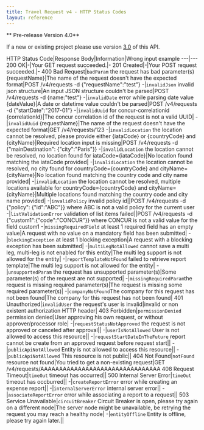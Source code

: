 ```yaml
---
title: Travel Request v4 - HTTP Status Codes
layout: reference
---
```


** Pre-release Version 4.0**

If a new or existing project please use version [3.0](./v3.request.html) of this API.

HTTP Status Code|Response Body|Information|Wrong input example
---|---
200 OK|-|Your GET request succeeded.|-
201 Created|-|Your POST request succeeded.|-
400 Bad Request|`badParam` the request has bad parameter(s) {requestName}|The name of the request doesn't have the expected format|POST /v4/requests -d {"requestName":"test"}
-|`invalidJson` invalid json structure|An input JSON structure couldn't be parsed|POST /v4/requests -d {name:"test"}
-|`invalidDate` error while parsing date value {dateValue}|A date or datetime value couldn't be parsed|POST /v4/requests -d {"startDate":"2017-01"}
-|`invalidUuid` for concur-correlationid {correlationId}|The concur correlation id of the request is not a valid UUID|
-|`invalidUuid` {requestName}|The name of the request doesn't have the expected format|GET /v4/requests/123
-|`invalidLocation` the location cannot be resolved, please provide either {iataCode} or {countryCode} and {cityName}|Required location input is missing|POST /v4/requests -d {"mainDestination": {"city":"Paris"}}
-|`invalidLocation` the location cannot be resolved, no location found for iataCode={iataCode}|No location found matching the iataCode provided|
-|`invalidLocation` the location cannot be resolved, no city found for countryCode={countryCode} and cityName={cityName}|No location found matching the country code and city name provided|
-|`invalidLocation` the location cannot be resolved, multiple locations available for countryCode={countryCode} and cityName={cityName}|Multiple locations found matching the country code and city name provided|
-|`invalidPolicy` invalid policy id||POST /v4/requests -d {"policy": {"id":"ABC"}} where ABC is not a valid policy for the current user
-|`listValidationError` validation of list items failed||POST /v4/requests -d {"custom1":{"code":"CONCUR"}} where CONCUR is not a valid value for the field custom1
-|`missingRequiredField` at least 1 required field has an empty value|A request with no value on a mandatory field has been submitted|
-|`blockingException` at least 1 blocking exception|A request with a blocking exception has been submitted|
-|`multiLegNotAllowed` cannot save a multi leg, multi-leg is not enabled for this entity|The multi leg support is not allowed for the entity|
-|`reportTemplateNotFound` failed to retrieve report template|The multi leg support is not allowed for the entity|
-|`unsupportedParam` the request has unsupported parameter(s)|Some parameter(s) of the request are not supported|
-|`missingRequiredParam`the request is missing required parameter(s)|The request is missing some required parameter(s)|
-|`companyNotFound`The company for this request has not been found|The company for this request has not been found|
401 Unauthorized|`invalidUser` the request's user is invalid|invalid or non existent authorization HTTP header|
403 Forbidden|`permissionDenied` permission denied|User approving his own request, or without approver/processor role|
-|`requestStatusNotApproved` the request is not approved or canceled after approval||
-|`userIsNotAllowed` User is not allowed to access this resource||
-|`requestStartDateInTheFuture` report cannot be create from an approved request before request start||
-|`publicApiNotAllowed` Entity is not allowed to access this resource||
-|`publicApiNotAllowed` This resource is not public||
404 Not Found|`notFound` resource not found|You tried to get a non-existing request|GET /v4/requests/AAAAAAAAAAAAAAAAAAAAAAAAAAAAAAAA
408 Request Timeout|`timeOut` timeout has occurred||
500 Internal Server Error|`timeOut` timeout has occburred||
-|`createReportError` error while creating an expense report||
-|`internalServerError` internal server error||
-|`associateReportError` error while associating a report to a request||
503 Service Unavailable|`circuitBreaker` Circuit Breaker is open, please try again on a different node|The server node might be unavailable, be retrying the request you may reach a healthy node|
-|`entityOffline` Entity is offline, please try again later.||
